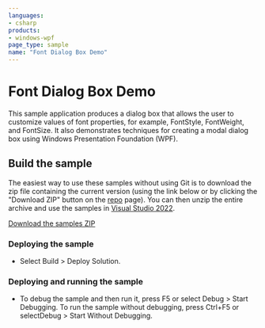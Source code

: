 ```yaml
---
languages:
- csharp
products:
- windows-wpf
page_type: sample
name: "Font Dialog Box Demo"
---
```

# Font Dialog Box Demo
This sample application produces a dialog box that allows the user to customize values of font properties, for example, FontStyle, FontWeight, and FontSize. It also demonstrates techniques for creating a modal dialog box using Windows Presentation Foundation (WPF).

## Build the sample
The easiest way to use these samples without using Git is to download the zip file containing the current version (using the link below or by clicking the "Download ZIP" button on the [repo](https://github.com/microsoft/WPF-Samples?tab=readme-ov-file) page). You can then unzip the entire archive and use the samples in [Visual Studio 2022](https://www.visualstudio.com/wpf-vs).

[Download the samples ZIP](../../../../archive/main.zip)

### Deploying the sample
- Select Build > Deploy Solution. 

### Deploying and running the sample
- To debug the sample and then run it, press F5 or select Debug >  Start Debugging. To run the sample without debugging, press Ctrl+F5 or selectDebug > Start Without Debugging. 


